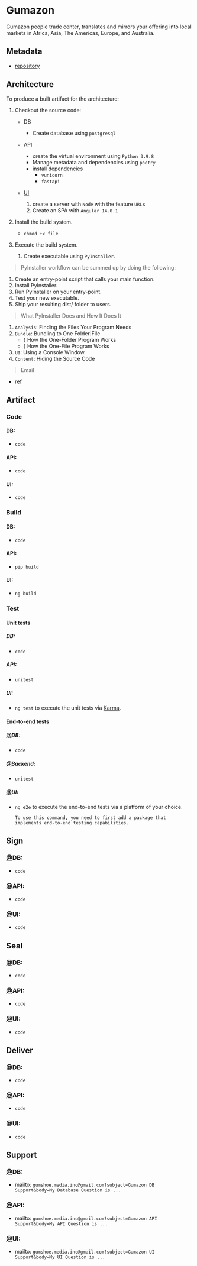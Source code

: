 # Gumazon

Gumazon people trade center, translates and mirrors your offering into local markets in Africa, Asia, The Americas, Europe, and Australia.

## Metadata

- [repository](https://github.com/gumshoe00/gumazoncontainer/tree/main)


## Architecture

To produce a built artifact for the architecture:


1. Checkout the source code:

   * DB
     * Create database using `postgresql`
   
   * API
      * create the virtual environment using `Python 3.9.8`
      * Manage metadata and dependencies using `poetry`
      * install dependencies
         * `vunicorn`
         * `fastapi`
      
   * [UI](./README.md#code)
      1. create a server with `Node` with the feature `URL`s
      2. Create an SPA with `Angular 14.0.1`


2. Install the build system.
   * `chmod +x file`


3. Execute the build system.
   1. Create executable using `PyInstaller`.
   

> PyInstaller workflow can be summed up by doing the following:
  1. Create an entry-point script that calls your main function.
  2. Install PyInstaller.
  3. Run PyInstaller on your entry-point.
  4. Test your new executable.
  5. Ship your resulting dist/ folder to users.


> What PyInstaller Does and How It Does It
  1. `Analysis`: Finding the Files Your Program Needs
  2. `Bundle`: Bundling to One Folder|File
     * ) How the One-Folder Program Works
     * ) How the One-File Program Works
  3. `UI`: Using a Console Window
  4. `Content`: Hiding the Source Code


> Email

- [ref](https://docs.python.org/3/library/email.examples.html)



## Artifact
### Code

#### DB:
- `code `

#### API:
- `code `

#### UI:
- `code `


### Build

#### DB:
- `code `

#### API:
- `pip build`

#### UI:
- `ng build`


### Test

#### Unit tests

##### DB:
- `code `

##### API:
- `unitest`

##### UI:
- `ng test` to execute the unit tests via [Karma](https://karma-runner.github.io).


#### End-to-end tests

##### [@]()DB:
- `code `

##### [@]()Backend: 
- `unitest`


##### [@]()UI:  
- `ng e2e` to execute the end-to-end tests via a platform of your choice.

  `To use this command, you need to first add a package that implements end-to-end testing capabilities.`


## Sign

### [@]()DB:
- `code `

### [@]()API:
- `code `

### [@]()UI:
- `code `

## Seal

### [@]()DB:
- `code `

### [@]()API:
- `code `

### [@]()UI:
- `code `

## Deliver

### [@]()DB:
- `code `

### [@]()API:
- `code `

### [@]()UI:
- `code `

## Support

### [@]()DB:
- mailto: `gumshoe.media.inc@gmail.com?subject=Gumazon DB Support&body=My Database Question is ...`

### [@]()API:
- mailto: `gumshoe.media.inc@gmail.com?subject=Gumazon API Support&body=My API Question is ...`

### [@]()UI:
- mailto: `gumshoe.media.inc@gmail.com?subject=Gumazon UI Support&body=My UI Question is ...`

